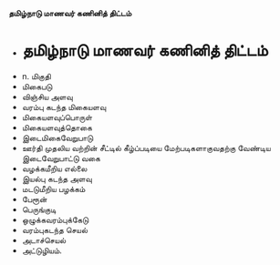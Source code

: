 **தமிழ்நாடு மாணவர் கணினித் திட்டம்**
- # தமிழ்நாடு மாணவர் கணினித் திட்டம்
- n. மிகுதி
- மிகைபடு
- விஞ்சிய அளவு
- வரம்பு கடந்த மிகையளவு
- மிகையளவுப்பொருள்
-  மிகையளவுத்தொகை
- இடைமிகைவேறுபாடு
- ஊர்தி முதலிய வற்றின் சீட்டில் கீழ்ப்படியை மேற்படிகளாகுவதற்கு வேண்டிய இடைவேறுபாட்டு வகை
- வழக்கமீறிய எல்லை
- இயல்பு கடந்த அளவு
- மடடுமீறிய பழக்கம்
- பேரூன்
- பெருங்குடி
- ஒழுக்கவரம்புக்கேடு
- வரம்புகடந்த செயல்
- அடாச்செயல்
- அட்டுழியம்.

